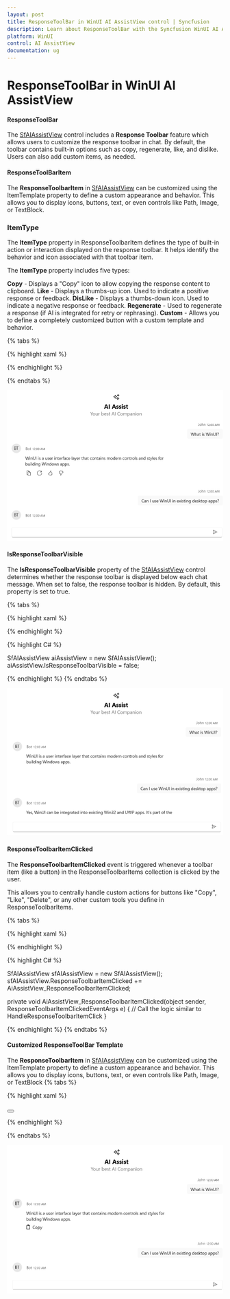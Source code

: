 ```yaml
---
layout: post
title: ResponseToolBar in WinUI AI AssistView control | Syncfusion
description: Learn about ResponseToolBar with the Syncfusion WinUI AI AssistView (SfAIAssistView) control with its basic features.
platform: WinUI
control: AI AssistView
documentation: ug
---
```


# ResponseToolBar in WinUI AI AssistView 

#### ResponseToolBar

The [SfAIAssistView](https://help.syncfusion.com/cr/winui/Syncfusion.UI.Xaml.Chat.SfAIAssistView.html) control includes a **Response Toolbar** feature which allows users to customize the response toolbar in chat. By default, the toolbar contains built-in options such as copy, regenerate, like, and dislike. Users can also add custom items, as needed.

#### ResponseToolBarItem

The **ResponseToolbarItem** in [SfAIAssistView](https://help.syncfusion.com/cr/winui/Syncfusion.UI.Xaml.Chat.SfAIAssistView.html) can be customized using the ItemTemplate property to define a custom appearance and behavior. This allows you to display icons, buttons, text, or even controls like Path, Image, or TextBlock.

### ItemType

The **ItemType** property in ResponseToolbarItem defines the type of built-in action or interaction displayed on the response toolbar. It helps identify the behavior and icon associated with that toolbar item.

The **ItemType** property includes five types:

**Copy** - Displays a "Copy" icon to allow copying the response content to clipboard.
**Like** - Displays a thumbs-up icon. Used to indicate a positive response or feedback.
**DisLike** - Displays a thumbs-down icon. Used to indicate a negative response or feedback.
**Regenerate** - Used to regenerate a response (if AI is integrated for retry or rephrasing).
**Custom** - Allows you to define a completely customized button with a custom template and behavior.

{% tabs %}

{% highlight xaml %}

 <Grid x:Name="grid1">
    <syncfusion:SfAIAssistView x:Name="aiAssistView" CurrentUser="{Binding CurrentUser}"  
                               Messages="{Binding Chats}" >
        <syncfusion:SfAIAssistView.ResponseToolbarItems>
            <syncfusion:ResponseToolbarItem ItemType="Copy"  Tooltip="Copy"></syncfusion:ResponseToolbarItem>
            <syncfusion:ResponseToolbarItem ItemType="Regenerate" Tooltip="Regenerate"></syncfusion:ResponseToolbarItem>
            <syncfusion:ResponseToolbarItem ItemType="Like" Tooltip="Like" ></syncfusion:ResponseToolbarItem>
            <syncfusion:ResponseToolbarItem ItemType="Dislike" Tooltip="Dislike"></syncfusion:ResponseToolbarItem>
        </syncfusion:SfAIAssistView.ResponseToolbarItems>
    </syncfusion:SfAIAssistView>
</Grid>

{% endhighlight %} 

{% endtabs %}

![ResponseToolBar feature in WinUI SfAIAssistView control](aiassistview_images/winui_aiassistview_responsetoolbar.png)


#### IsResponseToolbarVisible

The **IsResponseToolbarVisible** property of the [SfAIAssistView](https://help.syncfusion.com/cr/winui/Syncfusion.UI.Xaml.Chat.SfAIAssistView.html) control determines whether the response toolbar is displayed below each chat message. When set to false, the response toolbar is hidden. By default, this property is set to true.

{% tabs %}

{% highlight xaml %}

<Grid x:Name="grid1">
    <syncfusion:SfAIAssistView CurrentUser="{Binding CurrentUser}"  
                               Messages="{Binding Chats}" IsResponseToolbarVisible="False">
    </syncfusion:SfAIAssistView>
</Grid>

{% endhighlight %} 

{% highlight C# %}

SfAIAssistView aiAssistView = new SfAIAssistView();
aiAssistView.IsResponseToolbarVisible = false;

{% endhighlight %}
{% endtabs %}

![IsResponseToolbarVisible in WinUI SfAIAssistView control](aiassistview_images/winui_aiassistview_isresponsetoolbarvisible.png)

#### ResponseToolbarItemClicked 

The **ResponseToolbarItemClicked** event is triggered whenever a toolbar item (like a button) in the ResponseToolbarItems collection is clicked by the user.

This allows you to centrally handle custom actions for buttons like "Copy", "Like", "Delete", or any other custom tools you define in ResponseToolbarItems.

{% tabs %}

{% highlight xaml %}

<Grid x:Name="grid1">
    <syncfusion:SfAIAssistView x:Name="sfAIAssistView"
                           ResponseToolbarItemClicked="AiAssistView_ResponseToolbarItemClicked"/>
</Grid>

{% endhighlight %} 

{% highlight C# %}

SfAIAssistView sfAIAssistView = new SfAIAssistView();
sfAIAssistView.ResponseToolbarItemClicked += AiAssistView_ResponseToolbarItemClicked;

private void AiAssistView_ResponseToolbarItemClicked(object sender, ResponseToolbarItemClickedEventArgs e)
{
    // Call the logic similar to HandleResponseToolbarItemClick
}

{% endhighlight %}
{% endtabs %}


#### Customized ResponseToolBar Template

The **ResponseToolbarItem** in [SfAIAssistView](https://help.syncfusion.com/cr/winui/Syncfusion.UI.Xaml.Chat.SfAIAssistView.html) can be customized using the ItemTemplate property to define a custom appearance and behavior. This allows you to display icons, buttons, text, or even controls like Path, Image, or TextBlock
{% tabs %}

{% highlight xaml %}

 <Grid x:Name="grid1">
     <syncfusion:SfAIAssistView x:Name="aiAssistView" CurrentUser="{Binding CurrentUser}"  
                                Messages="{Binding Chats}" >
         <syncfusion:SfAIAssistView.ResponseToolbarItems>
             <syncfusion:ResponseToolbarItem ItemType="Custom" Tooltip="Copy">
                 <syncfusion:ResponseToolbarItem.ItemTemplate>
                     <DataTemplate>
                         <Button ToolTipService.ToolTip="Copy to clipboard"
                                 HorizontalAlignment="Left"
                                 Padding="5,2"
                                 Background="Transparent"
                                 BorderThickness="0">
                             <StackPanel Orientation="Horizontal" VerticalAlignment="Center">
                                 <Path Width="16" Height="16" Fill="Black"
                                       Stretch="Uniform"
                                       Data="M3,1 L10,1 C10.55,1 11,1.45 11,2 L11,3 L12,3 C12.55,3 13,3.45 13,4 L13,14 C13,14.55 12.55,15 12,15 L4,15 C3.45,15 3,14.55 3,14 L3,4 C3,3.45 3.45,3 4,3 L5,3 L5,2 C5,1.45 5.45,1 6,1 Z M5,3 L9,3 L9,2 L5,2 Z M4,5 L12,5 L12,14 L4,14 Z"/>
                                 <TextBlock Text="Copy" Margin="6,0,0,0" VerticalAlignment="Center"/>
                             </StackPanel>
                         </Button>
                     </DataTemplate>
                 </syncfusion:ResponseToolbarItem.ItemTemplate>
             </syncfusion:ResponseToolbarItem>
         </syncfusion:SfAIAssistView.ResponseToolbarItems>
     </syncfusion:SfAIAssistView>
 </Grid>

{% endhighlight %} 

{% endtabs %}

![CustomizedResponseToolBarTemplate feature in WinUI SfAIAssistView control](aiassistview_images/winui_aiassistview_customizedresponsetoolbartemplate.png)
